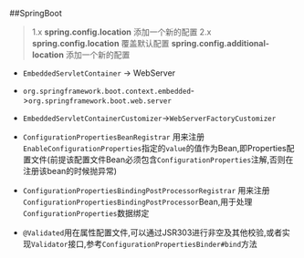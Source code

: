 ##SpringBoot
> 1.x **spring.config.location** 添加一个新的配置
> 2.x **spring.config.location** 覆盖默认配置 **spring.config.additional-location** 添加一个新的配置

* `EmbeddedServletContainer` -> WebServer
* `org.springframework.boot.context.embedded`->`org.springframework.boot.web.server`
* `EmbeddedServletContainerCustomizer`->`WebServerFactoryCustomizer`

* `ConfigurationPropertiesBeanRegistrar` 用来注册`EnableConfigurationProperties`指定的`value`的值作为Bean,即Properties配置文件(前提该配置文件Bean必须包含`ConfigurationProperties`注解,否则在注册该bean的时候抛异常)
* `ConfigurationPropertiesBindingPostProcessorRegistrar` 用来注册`ConfigurationPropertiesBindingPostProcessor`Bean,用于处理`ConfigurationProperties`数据绑定
* `@Validated`用在属性配置文件,可以通过JSR303进行非空及其他校验,或者实现`Validator`接口,参考`ConfigurationPropertiesBinder#bind`方法
